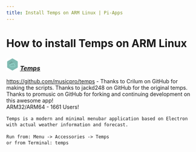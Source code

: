 ```yaml
---
title: Install Temps on ARM Linux | Pi-Apps
---
```

# How to install Temps on ARM Linux

### <img src="/img/app-icons/Temps/icon-64.png" height=32> ***[Temps](https://github.com/Botspot/pi-apps/tree/master/apps/Temps)***
https://github.com/musicpro/temps - Thanks to Crilum on GitHub for making the scripts.
Thanks to jackd248 on GitHub for the original temps.
Thanks to promusic on GitHub for forking and continuing development on this awesome app!<br />
ARM32/ARM64 - 1661 Users!
```
Temps is a modern and minimal menubar application based on Electron with actual weather information and forecast.

Run from: Menu -> Accessories -> Temps
or from Terminal: temps

```
